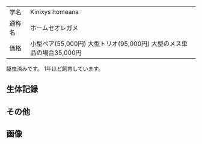 |||
|:-|:-|
| 学名 | Kinixys homeana |
| 通称名 | ホームセオレガメ |
| 価格 | 小型ペア(55,000円) 大型トリオ(95,000円) 大型のメス単品の場合35,000円 |

駆虫済みです。
1年ほど飼育しています。

## 生体記録

## その他

## 画像
